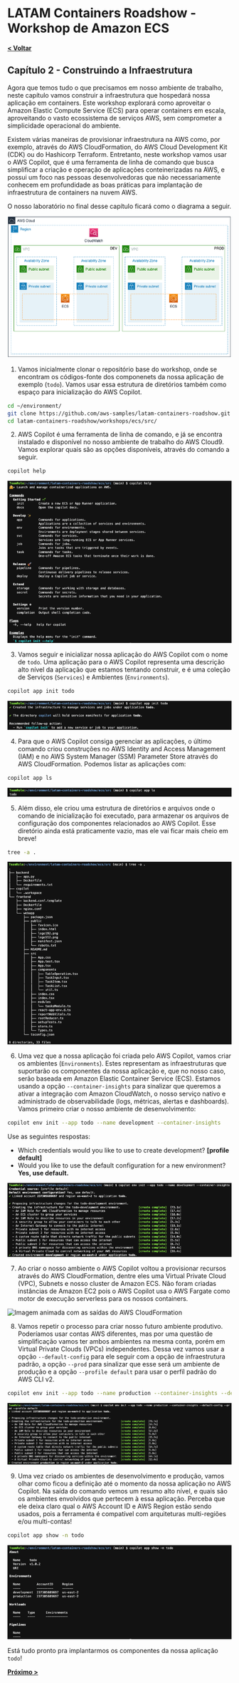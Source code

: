 # LATAM Containers Roadshow - Workshop de Amazon ECS

[**< Voltar**](./1-Prepare.md)

## Capítulo 2 - Construindo a Infraestrutura

Agora que temos tudo o que precisamos em nosso ambiente de trabalho, neste capítulo vamos construir a infraestrutura que hospedará nossa aplicação em containers. Este workshop explorará como aproveitar o Amazon Elastic Compute Service (ECS) para operar containers em escala, aproveitando o vasto ecossistema de serviços AWS, sem comprometer a simplicidade operacional do ambiente.

Existem várias maneiras de provisionar infraestrutura na AWS como, por exemplo, através do AWS CloudFormation, do AWS Cloud Development Kit (CDK) ou do Hashicorp Terraform. Entretanto, neste workshop vamos usar o AWS Copilot, que é uma ferramenta de linha de comando que busca simplificar a criação e operação de aplicações conteinerizadas na AWS, e possui um foco nas pessoas desenvolvedoras que não necessariamente conhecem em profundidade as boas práticas para implantação de infraestrutura de containers na nuvem AWS.

O nosso laboratório no final desse capítulo ficará como o diagrama a seguir.

![Diagrama de arquitetura do laboratório no capítulo 2](../static/2-lab_architecture.png)

1. Vamos inicialmente clonar o repositório base do workshop, onde se encontram os códigos-fonte dos componenets da nossa aplicação de exemplo (`todo`). Vamos usar essa estrutura de diretórios também como espaço para inicialização do AWS Copilot.

```bash
cd ~/environment/
git clone https://github.com/aws-samples/latam-containers-roadshow.git
cd latam-containers-roadshow/workshops/ecs/src/
```

2. AWS Copilot é uma ferramenta de linha de comando, e já se encontra instalado e disponível no nosso ambiente de trabalho do AWS Cloud9. Vamos explorar quais são as opções disponíveis, através do comando a seguir.

```bash
copilot help
```

![Captura de tela com as opções de comandos disponíveis do AWS Copilot](../static/2.1-copilot_options.png)

3. Vamos seguir e inicializar nossa aplicação do AWS Copilot com o nome de `todo`. Uma aplicação para o AWS Copilot representa uma descrição alto nível da aplicação que estamos tentando construir, e é uma coleção de Serviços (`Services`) e Ambientes (`Environments`).

```bash
copilot app init todo
```

![Captura de tela com o resultado do comando 'app init'](../static/2.2-copilot_app_init.png)

4. Para que o AWS Copilot consiga gerenciar as aplicações, o último comando criou construções no AWS Identity and Access Management (IAM) e no AWS System Manager (SSM) Parameter Store através do AWS CloudFormation. Podemos listar as aplicações com:

```bash
copilot app ls
```

![Captura de tela com o resultado do comando 'app ls'](../static/2.3-copilot_app_ls.png)

5. Além disso, ele criou uma estrutura de diretórios e arquivos onde o comando de inicialização foi executado, para armazenar os arquivos de configuração dos componentes relacionados ao AWS Copilot. Esse diretório ainda está praticamente vazio, mas ele vai ficar mais cheio em breve!

```bash
tree -a .
```

![Captura de tela com o resultado do comando 'tree -a'](../static/2.4-copilot_dir.png)

6. Uma vez que a nossa aplicação foi criada pelo AWS Copilot, vamos criar os ambientes (`Environments`). Estes representam as infraestruturas que suportarão os componentes da nossa aplicação e, que no nosso caso, serão baseada em Amazon Elastic Container Service (ECS). Estamos usando a opção `--container-insights` para sinalizar que queremos a ativar a integração com Amazon CloudWatch, o nosso serviço nativo e administrado de observabilidade (logs, métricas, alertas e dashboards). Vamos primeiro criar o nosso ambiente de desenvolvimento:

```bash
copilot env init --app todo --name development --container-insights
```

Use as seguintes respostas:
- Which credentials would you like to use to create development? **[profile default]**
- Would you like to use the default configuration for a new environment? **Yes, use default.**

![Captura de tela com o resultado do comando 'copilot env init'](../static/2.5-copilot_dev_env_init.png)

7. Ao criar o nosso ambiente o AWS Copilot voltou a provisionar recursos através do AWS CloudFormation, dentre eles uma Virtual Private Cloud (VPC), Subnets e nosso cluster de Amazon ECS. Não foram criadas instâncias de Amazon EC2 pois o AWS Copilot usa o AWS Fargate como motor de execução serverless para os nossos containers.

![Imagem animada com as saídas do AWS CloudFormation](../static/2.6-stacks_cloudformation.gif)

8. Vamos repetir o processo para criar nosso futuro ambiente produtivo. Poderíamos usar contas AWS diferentes, mas por uma questão de simplificação vamos ter ambos ambientes na mesma conta, porém em Virtual Private Clouds (VPCs) independentes. Dessa vez vamos usar a opção `--default-config` para ele seguir com a opção de infraestrutura padrão, a opção `--prod` para sinalizar que esse será um ambiente de produção e a opção `--profile default` para usar o perfíl padrão do AWS CLI v2.

```bash
copilot env init --app todo --name production --container-insights --default-config --prod --profile default
```

![Captura de tela com o resultado do segundo comando 'copilot env init'](../static/2.7-copilot_prod_env_init.png)

9. Uma vez criado os ambientes de desenvolvimento e produção, vamos olhar como ficou a definição até o momento da nossa aplicação no AWS Copilot. Na saída do comando vemos um resumo alto nível, e quais são os ambientes envolvidos que pertecem à essa aplicação. Perceba que ele deixa claro qual o AWS Account ID e AWS Region estão sendo usados, pois a ferramenta é compatível com arquiteturas multi-regiões e/ou multi-contas!

```bash
copilot app show -n todo
```

![Captura de tela com o resultado do comando 'copilot app show'](../static/2.8-copilot_app_show.png)

Está tudo pronto pra implantarmos os componentes da nossa aplicação `todo`!

[**Próximo >**](./3-Deploy.md)